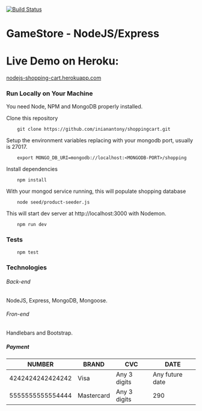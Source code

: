 [![Build Status](https://travis-ci.org/brenohq/nodejs-shopping-cart.svg?branch=master)](https://travis-ci.org/brenohq/nodejs-shopping-cart)

# GameStore - NodeJS/Express

# Live Demo on Heroku:
[nodejs-shopping-cart.herokuapp.com](https://nodejs-shopping-cart.herokuapp.com/)

### Run Locally on Your Machine
You need Node, NPM and MongoDB properly installed.

Clone this repository
``` shell
    git clone https://github.com/inianantony/shoppingcart.git
```
Setup the environment variables replacing <MONGODB-PORT> with your mongodb port, usually is 27017.
``` shell
    export MONGO_DB_URI=mongodb://localhost:<MONGODB-PORT>/shopping
```
Install dependencies
``` shell
    npm install
```

With your mongod service running, this will populate shopping database
``` shell
    node seed/product-seeder.js 
```
This will start dev server at http://localhost:3000 with Nodemon.
``` shell
    npm run dev
```

### Tests
``` shell
    npm test
```

### Technologies
###### Back-end
NodeJS, Express, MongoDB, Mongoose. 
###### Fron-end
Handlebars and Bootstrap.

##### Payment
NUMBER | BRAND | CVC | DATE 
--- | --- | --- | --- 
4242424242424242 | Visa | Any 3 digits | Any future date 
5555555555554444 | Mastercard | Any 3 digits | 290 | Any future date 
